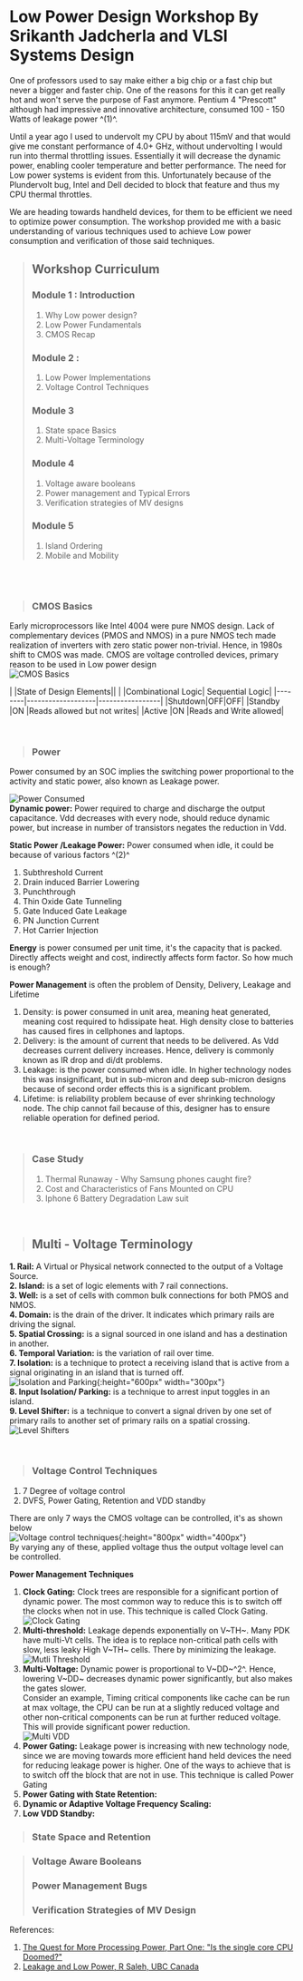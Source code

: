 # **Low Power Design Workshop By Srikanth Jadcherla and VLSI Systems Design**

One of professors used to say make either a big chip or a fast chip but never a bigger and faster chip. One of the reasons for this it can get really hot and won't serve the purpose of Fast anymore. Pentium 4 "Prescott" although had impressive and innovative architecture, consumed 100 - 150 Watts of leakage power ^(1)^. 

Until a year ago I used to undervolt my CPU by about 115mV and that would give me constant performance of 4.0+ GHz, without undervolting I would run into thermal throttling issues. Essentially it will decrease the dynamic power, enabling cooler temperature and better performance. The need for Low power systems is evident from this. Unfortunately because of the Plundervolt bug, Intel and Dell decided to block that feature and thus my CPU thermal throttles.

We are heading towards handheld devices, for them to be efficient we need to optimize power consumption. The workshop provided me with a basic understanding of various techniques used to achieve Low power consumption and verification of those said techniques.

>## Workshop Curriculum
> ### Module 1 : Introduction
> 1. Why Low power design?
> 2. Low Power Fundamentals
> 3. CMOS Recap
> ### Module 2 : 
> 1. Low Power Implementations
> 2. Voltage Control Techniques
> ### Module 3
> 1. State space Basics
> 2. Multi-Voltage Terminology
> ### Module 4 
> 1. Voltage aware booleans
> 2. Power management and Typical Errors
> 3. Verification strategies of MV designs
> ### Module 5
> 1. Island Ordering
> 2. Mobile and Mobility

</br>
</br>


> ### CMOS Basics
Early microprocessors like Intel 4004 were pure NMOS design. Lack of complementary devices (PMOS and NMOS) in a pure NMOS tech made realization of inverters with zero static power non-trivial. Hence, in 1980s shift to CMOS was made. CMOS are voltage controlled devices, primary reason to be used in Low power design</br>
![CMOS Basics](/images/cmos_basics.PNG)

|        |State of Design Elements||
|        |Combinational Logic| Sequential Logic|
|--------|-------------------|-----------------|
|Shutdown|OFF|OFF|
|Standby |ON |Reads allowed but not writes|
|Active  |ON |Reads and Write allowed|

</br>

> ### Power
 
Power consumed by an SOC implies the switching power proportional to the activity and static power, also known as Leakage power.

![Power Consumed](/images/power_d_st.PNG)</br>
**Dynamic power:** Power required to charge and discharge the output capacitance. Vdd decreases with every node, should reduce dynamic power, but increase in number of transistors negates the reduction in Vdd.

**Static Power /Leakage Power:** Power consumed when idle, it could be because of various factors ^(2)^
1. Subthreshold Current
2. Drain induced Barrier Lowering
3. Punchthrough
4. Thin Oxide Gate Tunneling
5. Gate Induced Gate Leakage
6. PN Junction Current
7. Hot Carrier Injection

**Energy** is power consumed per unit time, it's the capacity that is packed. Directly affects weight and cost, indirectly affects form factor. So how much is enough?

**Power Management** is often the problem of Density, Delivery, Leakage and Lifetime
1. Density: is power consumed in unit area, meaning heat generated, meaning cost required to hdissipate heat. High density close to batteries has caused fires in cellphones and laptops.
2. Delivery: is the amount of current that needs to be delivered. As Vdd decreases current delivery increases. Hence, delivery is commonly known as IR drop and di/dt problems.
3. Leakage: is the power consumed when idle. In higher technology nodes this was insignificant, but in sub-micron and deep sub-micron designs because of second order effects this is a significant problem. 
4. Lifetime: is reliability problem because of ever shrinking technology node. The chip cannot fail because of this, designer has to ensure reliable operation for defined period.

</br>

> ### Case Study
> 1. Thermal Runaway - Why Samsung phones caught fire?
> 2. Cost and Characteristics of Fans Mounted on CPU
> 3. Iphone 6 Battery Degradation Law suit

</br>

> ## Multi - Voltage Terminology
**1. Rail:** A Virtual or Physical network connected to the output of a Voltage Source.</br>
**2. Island:** is a set of logic elements with 7 rail connections. </br>
**3. Well:** is a set of cells with common bulk connections for both PMOS and NMOS.</br>
**4. Domain:** is the drain of the driver. It indicates which primary rails are driving the signal.</br>
**5. Spatial Crossing:** is a signal sourced in one island and has a destination in another.</br>
**6. Temporal Variation:** is the variation of rail over time.</br>
**7. Isolation:** is a technique to protect a receiving island that is active from a signal originating in an island that is turned off. </br>![Isolation and Parking](/images/isolation_parking.PNG){:height="600px" width="300px"}</br>
**8. Input Isolation/ Parking:** is a technique to arrest input toggles in an island.</br>
**9. Level Shifter:** is a technique to convert a signal driven by one set of primary rails to another set of primary rails on a spatial crossing.</br>![Level Shifters](/images/level_shifter.png)</br>

</br>

> ### Voltage Control Techniques
1. 7 Degree of voltage control
2. DVFS, Power Gating, Retention and VDD standby
   
There are only 7 ways the CMOS voltage can be controlled, it's as shown below</br>
![Voltage control techniques](/images/volatge_control.png){:height="800px" width="400px"}</br>
By varying any of these, applied voltage thus the output voltage level can be controlled.

**Power Management Techniques**
1. **Clock Gating:** Clock trees are responsible for a significant portion of dynamic power. The most common way to reduce this is to switch off the clocks when not in use. This technique is called Clock Gating.</br>![Clock Gating](/images/clk_gating.PNG)
2. **Multi-threshold:** Leakage depends exponentially on V~TH~. Many PDK have multi-Vt cells. The idea is to replace non-critical path cells with slow, less leaky High V~TH~ cells. There by minimizing the leakage. </br> ![Mutli Threshold](/images/multi_vt.PNG)</br>
3. **Multi-Voltage:** Dynamic power is proportional to V~DD~^2^. Hence, lowering V~DD~ decreases dynamic power significantly, but also makes the gates slower. </br>
Consider an example, Timing critical components like cache can be run at max voltage, the CPU can be run at a slightly reduced voltage and other non-critical components can be run at further reduced voltage. This will provide significant power reduction.</br> 
![Multi VDD](/images/multi_vdd.PNG)
4. **Power Gating:** Leakage power is increasing with new technology node, since we are moving towards more efficient hand held devices the need for reducing leakage power is higher. One of the ways to achieve that is to switch off the block that are not in use. This technique is called Power Gating
5. **Power Gating with State Retention:**
6. **Dynamic or Adaptive Voltage Frequency Scaling:**
7. **Low VDD Standby:**
> ### State Space and Retention

> ### Voltage Aware Booleans
> ### Power Management Bugs
> ### Verification Strategies of MV Design




References:
1. [The Quest for More Processing Power, Part One: "Is the single core CPU Doomed?"](https://www.anandtech.com/show/1611)
2. [Leakage and Low Power, R Saleh, UBC Canada](https://courses.ece.ubc.ca/579/579.lect6.leakagepower.08.pdf)


